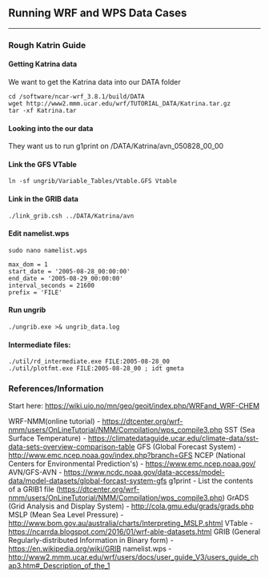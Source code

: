 ## Running WRF and WPS Data Cases

---
### Rough Katrin Guide

#### Getting Katrina data

We want to get the Katrina data into our DATA folder

```
cd /software/ncar-wrf_3.8.1/build/DATA
wget http://www2.mmm.ucar.edu/wrf/TUTORIAL_DATA/Katrina.tar.gz
tar -xf Katrina.tar
```

#### Looking into the our data

They want us to run g1print on /DATA/Katrina/avn_050828_00_00

#### Link the GFS VTable

```
ln -sf ungrib/Variable_Tables/Vtable.GFS Vtable
```
#### Link in the GRIB data

```
./link_grib.csh ../DATA/Katrina/avn
```
#### Edit namelist.wps
```
sudo nano namelist.wps

max_dom = 1
start_date = '2005-08-28_00:00:00'
end_date = '2005-08-29_00:00:00'
interval_seconds = 21600
prefix = 'FILE'
```

#### Run ungrib

```
./ungrib.exe >& ungrib_data.log
```

#### Intermediate files:

```
./util/rd_intermediate.exe FILE:2005-08-28_00
./util/plotfmt.exe FILE:2005-08-28_00 ; idt gmeta
```

### References/Information

Start here:
https://wiki.uio.no/mn/geo/geoit/index.php/WRFand_WRF-CHEM

WRF-NMM(online tutorial) - https://dtcenter.org/wrf-nmm/users/OnLineTutorial/NMM/Compilation/wps_compile3.php
SST (Sea Surface Temperature) - https://climatedataguide.ucar.edu/climate-data/sst-data-sets-overview-comparison-table
GFS (Global Forecast System) - http://www.emc.ncep.noaa.gov/index.php?branch=GFS
NCEP (National Centers for Environmental Prediction's) - https://www.emc.ncep.noaa.gov/
AVN/GFS-AVN - https://www.ncdc.noaa.gov/data-access/model-data/model-datasets/global-forcast-system-gfs
g1print - List the contents of a GRIB1 file (https://dtcenter.org/wrf-nmm/users/OnLineTutorial/NMM/Compilation/wps_compile3.php)
GrADS (Grid Analysis and Display System) - http://cola.gmu.edu/grads/grads.php
MSLP (Mean Sea Level Pressure) - http://www.bom.gov.au/australia/charts/Interpreting_MSLP.shtml
VTable - https://ncarrda.blogspot.com/2016/01/wrf-able-datasets.html
GRIB (General Regularly-distributed Information in Binary form) - https://en.wikipedia.org/wiki/GRIB
namelist.wps - http://www2.mmm.ucar.edu/wrf/users/docs/user_guide_V3/users_guide_chap3.htm#_Description_of_the_1
